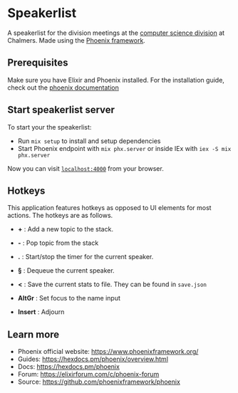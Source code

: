 # Speakerlist

A speakerlist for the division meetings at the [computer science division](https://www.dtek.se) at Chalmers. Made using the [Phoenix framework](https://www.phoenixframework.org/).

## Prerequisites

Make sure you have Elixir and Phoenix installed. For the installation guide, check out the [phoenix documentation](https://hexdocs.pm/phoenix/installation.html)

## Start speakerlist server

To start your the speakerlist:

  * Run `mix setup` to install and setup dependencies
  * Start Phoenix endpoint with `mix phx.server` or inside IEx with `iex -S mix phx.server`

Now you can visit [`localhost:4000`](http://localhost:4000) from your browser.

## Hotkeys

This application features hotkeys as opposed to UI elements for most actions. The hotkeys are as follows.

* **\+** : Add a new topic to the stack.

* **-** : Pop topic from the stack

* **.** : Start/stop the timer for the current speaker.

* **§** : Dequeue the current speaker.

* **<** : Save the current stats to file. They can be found in `save.json`

* **AltGr** : Set focus to the name input

* **Insert** : Adjourn

## Learn more

  * Phoenix official website: https://www.phoenixframework.org/
  * Guides: https://hexdocs.pm/phoenix/overview.html
  * Docs: https://hexdocs.pm/phoenix
  * Forum: https://elixirforum.com/c/phoenix-forum
  * Source: https://github.com/phoenixframework/phoenix
